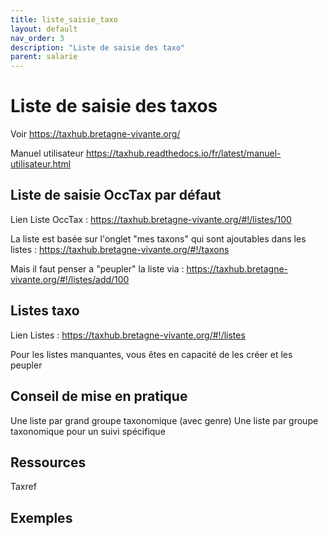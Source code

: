 ```yaml
---
title: liste_saisie_taxo
layout: default
nav_order: 3
description: "Liste de saisie des taxo"
parent: salarie
---
```

# Liste de saisie des taxos
Voir https://taxhub.bretagne-vivante.org/

Manuel utilisateur
https://taxhub.readthedocs.io/fr/latest/manuel-utilisateur.html

## Liste de saisie OccTax par défaut
Lien Liste OccTax :
https://taxhub.bretagne-vivante.org/#!/listes/100

La liste est basée sur l'onglet "mes taxons" qui sont ajoutables dans les listes :
https://taxhub.bretagne-vivante.org/#!/taxons

Mais il faut penser a "peupler" la liste via :
https://taxhub.bretagne-vivante.org/#!/listes/add/100

## Listes taxo
Lien Listes :
https://taxhub.bretagne-vivante.org/#!/listes 

Pour les listes manquantes, vous êtes en capacité de les créer et les peupler 

## Conseil de mise en pratique

Une liste par grand groupe taxonomique (avec genre)
Une liste par groupe taxonomique pour un suivi spécifique


## Ressources
Taxref


## Exemples

